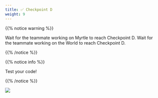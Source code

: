 ```yaml
---
title: ✅ Checkpoint D
weight: 9
---
```


{{% notice warning %}}

Wait for the teammate working on Myrtle to reach Checkpoint D.
Wait for the teammate working on the World to reach Checkpoint D.

{{% /notice %}}

{{% notice info %}}

Test your code!

{{% /notice %}}

![](../../images/checkpoint4.gif)

